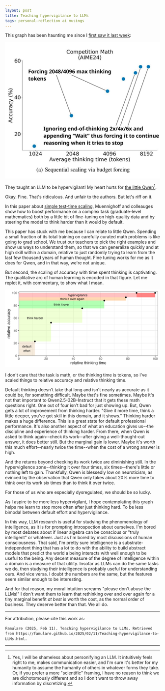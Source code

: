 ```yaml
---
layout: post
title: Teaching hypervigilance to LLMs
tags: personal-reflection ai musings
---
```


This graph has been haunting me since I [first saw it last week](https://x.com/emollick/status/1887696014829641983):

![Muennighoff-AIME24-performance-vs-thinking-time](/assets/2025-02-11-Teaching-hypervigilance-to-LLMs/GjJxhWRWUAEutm1.jpeg)

They taught an LLM to be hypervigilant! My heart hurts for [the little Qwen](https://huggingface.co/Qwen/Qwen2.5-32B-Instruct)[^1].

Okay. Fine. That's ridiculous. And unfair to the authors. But let's riff on it.

In this paper about [simple test-time scaling](https://arxiv.org/abs/2501.19393), Muennighoff and colleauges show how to boost performance on a complex task (graduate-level mathematics) both by a little bit of fine-tuning on high-quality data and by steering the model to think harder than it would by default.  

This paper has stuck with me because I can relate to little Qwen. Spending a small fraction of its total training on carefully curated math problems is like going to grad school. We trust our teachers to pick the right examples and show us ways to understand them, so that we can generalize quickly and at high skill within a domain, relative to just randomly trying to learn from the last few thousand years of human thought. Fine tuning works for me as it does for Qwen, and in that way, we're not unique. 

But second, the scaling of accuracy with time spent thinking is captivating. The qualitative arc of human learning is encoded in that figure. Let me replot it, with commentary, to show what I mean. 

![replotted_fig4a](/assets/2025-02-11-Teaching-hypervigilance-to-LLMs/s1-simple-test-time-scaling-AIME24-relative-accuracy.png)

I don't care that the task is math, or the thinking time is tokens, so I've scaled things to relative accuracy and relative thinking time. 

Default thinking doesn't take that long and isn't nearly as accurate as it could be, for something difficult. Maybe that's fine sometimes. Maybe it's not that important to Qwen2.5-32B-Instruct that it gets these math questions right. One out of four isn't bad for just showing up. But, Qwen gets a lot of improvement from thinking harder. "Give it more time, think a little deeper, you've got skill in this domain, and it shows." Thinking harder makes a huge difference. This is a great state for default professional performance. It's also another aspect of what an education gives us--the discipline and experience of thinking harder. From there, when Qwen is asked to think again--check its work--after giving a well-thought-out answer, it does better still. But the marginal gain is lower. Maybe it's worth this much effort--nearly twice the time--when the cost of a wrong answer is high.

And the returns beyond checking its work twice are diminishing still. In the hypervigilence zone--thinking it over four times, six times--there's little or nothing left to gain. Thankfully, Qwen is blessedly low on neuroticism, as evinced by the observation that Qwen only takes about 20% more time to think over its work six times than to think it over twice.

For those of us who are especially dysregulated, we should be so lucky.

As I aspire to be more less hypervigilant, I hope contemplating this graph helps me learn to stop more often after just thinking hard. To be less bimodal between default effort and hypervigilance.

In this way, LLM research is useful for studying the phenomenology of intelligence, as it is for prompting introspection about ourselves. I'm bored by most debates about if linear algebra can be conscious or "truly intelligent" or whatever. Just as I'm bored by most discussions of human consciousness. That said, I'm pretty sure intelligence is a substrate-independent thing that has a lot to do with the ability to build abstract models that predict the world a being interacts with well enough to be useful to the being. Any decent measure of the degree of intelligence within a domain is a measure of that utility. Insofar as LLMs can do the same tasks we do, then studying their intelligence is probably useful for understanding ours. And vice versa. I doubt the numbers are the same, but the features seem similar enough to be interesting. 

And for that reason, my moral intuition screams "please don't abuse the LLMs!" I don't want them to learn that rethinking over and over again for a tiny marginal benefit *at best* is worth the cost, as the normal order of business. They deserve better than that. We all do.

___

For attribution, please cite this work as:

`Famulare (2025, Feb 11). Teaching hypervigilance to LLMs. Retrieved from https://famulare.github.io/2025/02/11/Teaching-hypervigilance-to-LLMs.html.`

____

[^1]: Yes, I will be shameless about personifying an LLM. It intuitively feels right to me, makes communication easier, and I'm sure it's better for my humanity to assume the humanity of others in whatever forms they take. Or, if you prefer a more "scientific" framing, I have no reason to think we are dichotomously different and so I don't want to throw away information by discretizing.
